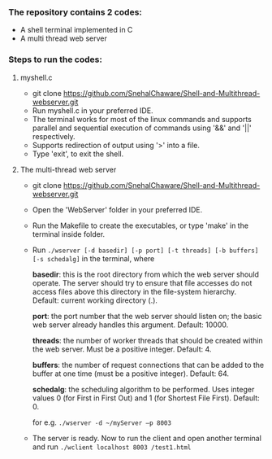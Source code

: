 ### The repository contains 2 codes:
- A shell terminal implemented in C 
- A multi thread web server 

### Steps to run the codes:
1. myshell.c  
    - git clone https://github.com/SnehalChaware/Shell-and-Multithread-webserver.git 
    - Run myshell.c in your preferred IDE.
    - The terminal works for most of the linux commands and supports parallel and sequential execution of commands using '&&' and '||' respectively.
    - Supports redirection of output using '>' into a file.
    - Type 'exit', to exit the shell.

2. The multi-thread web server
    - git clone https://github.com/SnehalChaware/Shell-and-Multithread-webserver.git
    - Open the 'WebServer' folder in your preferred IDE.
    - Run the Makefile to create the executables, or type 'make' in the terminal inside folder.
    - Run 
    `./wserver [-d basedir] [-p port] [-t threads] [-b buffers] [-s schedalg]` 
    in the terminal, where
    
        **basedir**: this is the root directory from which the web server should operate. The server should try to ensure that file accesses do not access files above this directory in the file-system hierarchy. Default: current working directory (.).

        **port**: the port number that the web server should listen on; the basic web server already handles this argument. Default: 10000. 

        **threads**: the number of worker threads that should be created within the web server. Must be a positive integer. Default: 4.

        **buffers**: the number of request connections that can be added to the buffer at one time (must be a positive integer). Default: 64.

        **schedalg**: the scheduling algorithm to be performed. Uses integer values 0 (for First in First Out) and 1 (for Shortest File First). Default: 0.
        
        for e.g. `./wserver -d ~/myServer –p 8003`
        
    - The server is ready. Now to run the client and open another terminal and run
    `./wclient localhost 8003 /test1.html`
